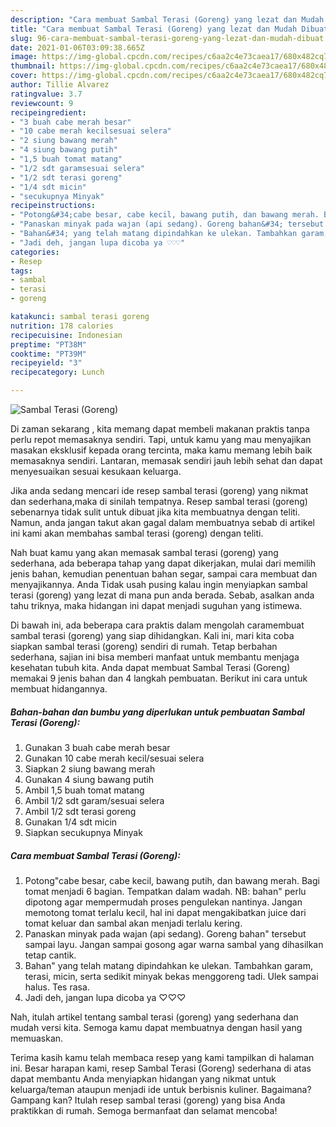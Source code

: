 ```yaml
---
description: "Cara membuat Sambal Terasi (Goreng) yang lezat dan Mudah Dibuat"
title: "Cara membuat Sambal Terasi (Goreng) yang lezat dan Mudah Dibuat"
slug: 96-cara-membuat-sambal-terasi-goreng-yang-lezat-dan-mudah-dibuat
date: 2021-01-06T03:09:38.665Z
image: https://img-global.cpcdn.com/recipes/c6aa2c4e73caea17/680x482cq70/sambal-terasi-goreng-foto-resep-utama.jpg
thumbnail: https://img-global.cpcdn.com/recipes/c6aa2c4e73caea17/680x482cq70/sambal-terasi-goreng-foto-resep-utama.jpg
cover: https://img-global.cpcdn.com/recipes/c6aa2c4e73caea17/680x482cq70/sambal-terasi-goreng-foto-resep-utama.jpg
author: Tillie Alvarez
ratingvalue: 3.7
reviewcount: 9
recipeingredient:
- "3 buah cabe merah besar"
- "10 cabe merah kecilsesuai selera"
- "2 siung bawang merah"
- "4 siung bawang putih"
- "1,5 buah tomat matang"
- "1/2 sdt garamsesuai selera"
- "1/2 sdt terasi goreng"
- "1/4 sdt micin"
- "secukupnya Minyak"
recipeinstructions:
- "Potong&#34;cabe besar, cabe kecil, bawang putih, dan bawang merah. Bagi tomat menjadi 6 bagian. Tempatkan dalam wadah. NB: bahan&#34; perlu dipotong agar mempermudah proses pengulekan nantinya. Jangan memotong tomat terlalu kecil, hal ini dapat mengakibatkan juice dari tomat keluar dan sambal akan menjadi terlalu kering."
- "Panaskan minyak pada wajan (api sedang). Goreng bahan&#34; tersebut sampai layu. Jangan sampai gosong agar warna sambal yang dihasilkan tetap cantik."
- "Bahan&#34; yang telah matang dipindahkan ke ulekan. Tambahkan garam, terasi, micin, serta sedikit minyak bekas menggoreng tadi. Ulek sampai halus. Tes rasa."
- "Jadi deh, jangan lupa dicoba ya ♡♡♡"
categories:
- Resep
tags:
- sambal
- terasi
- goreng

katakunci: sambal terasi goreng 
nutrition: 178 calories
recipecuisine: Indonesian
preptime: "PT38M"
cooktime: "PT39M"
recipeyield: "3"
recipecategory: Lunch

---
```



![Sambal Terasi (Goreng)](https://img-global.cpcdn.com/recipes/c6aa2c4e73caea17/680x482cq70/sambal-terasi-goreng-foto-resep-utama.jpg)

Di zaman  sekarang , kita memang dapat membeli makanan praktis tanpa perlu repot memasaknya sendiri. Tapi, untuk kamu yang mau menyajikan masakan eksklusif kepada orang tercinta, maka kamu memang lebih baik memasaknya sendiri. Lantaran, memasak sendiri jauh lebih sehat dan dapat menyesuaikan sesuai kesukaan keluarga.

Jika anda sedang mencari ide resep sambal terasi (goreng) yang nikmat dan sederhana,maka di sinilah tempatnya. Resep sambal terasi (goreng)  sebenarnya tidak sulit untuk dibuat jika kita membuatnya dengan teliti. Namun, anda jangan takut akan gagal dalam membuatnya 
sebab di artikel ini kami akan membahas sambal terasi (goreng) dengan teliti.  



Nah buat kamu yang akan memasak sambal terasi (goreng) yang sederhana, ada beberapa tahap yang dapat dikerjakan, mulai dari memilih jenis bahan, kemudian penentuan bahan segar, sampai cara membuat dan menyajikannya. Anda Tidak usah pusing kalau ingin menyiapkan sambal terasi (goreng) yang lezat di mana pun anda berada. Sebab, asalkan anda  tahu triknya, maka hidangan ini dapat menjadi suguhan yang istimewa.

Di bawah ini, ada beberapa cara praktis  dalam mengolah caramembuat sambal terasi (goreng) yang siap dihidangkan. Kali ini, mari kita coba siapkan sambal terasi (goreng) sendiri di rumah. Tetap berbahan sederhana, sajian ini bisa memberi manfaat untuk membantu menjaga kesehatan tubuh kita. Anda dapat membuat Sambal Terasi (Goreng) memakai 9 jenis bahan dan 4 langkah pembuatan. Berikut ini cara untuk membuat hidangannya.

<!--inarticleads1-->

##### Bahan-bahan dan bumbu yang diperlukan untuk pembuatan Sambal Terasi (Goreng):

1. Gunakan 3 buah cabe merah besar
1. Gunakan 10 cabe merah kecil/sesuai selera
1. Siapkan 2 siung bawang merah
1. Gunakan 4 siung bawang putih
1. Ambil 1,5 buah tomat matang
1. Ambil 1/2 sdt garam/sesuai selera
1. Ambil 1/2 sdt terasi goreng
1. Gunakan 1/4 sdt micin
1. Siapkan secukupnya Minyak




<!--inarticleads2-->

##### Cara membuat Sambal Terasi (Goreng):

1. Potong&#34;cabe besar, cabe kecil, bawang putih, dan bawang merah. Bagi tomat menjadi 6 bagian. Tempatkan dalam wadah. NB: bahan&#34; perlu dipotong agar mempermudah proses pengulekan nantinya. Jangan memotong tomat terlalu kecil, hal ini dapat mengakibatkan juice dari tomat keluar dan sambal akan menjadi terlalu kering.
1. Panaskan minyak pada wajan (api sedang). Goreng bahan&#34; tersebut sampai layu. Jangan sampai gosong agar warna sambal yang dihasilkan tetap cantik.
1. Bahan&#34; yang telah matang dipindahkan ke ulekan. Tambahkan garam, terasi, micin, serta sedikit minyak bekas menggoreng tadi. Ulek sampai halus. Tes rasa.
1. Jadi deh, jangan lupa dicoba ya ♡♡♡




Nah, itulah artikel tentang  sambal terasi (goreng)  yang sederhana dan mudah versi kita. Semoga kamu dapat membuatnya dengan hasil yang memuaskan. 

Terima kasih kamu telah membaca resep yang kami tampilkan di halaman ini. Besar harapan kami, resep  Sambal Terasi (Goreng) sederhana di atas dapat membantu Anda menyiapkan hidangan yang nikmat untuk keluarga/teman ataupun menjadi ide untuk berbisnis kuliner. Bagaimana? Gampang kan? Itulah resep sambal terasi (goreng) yang bisa Anda praktikkan di rumah. Semoga bermanfaat dan selamat mencoba!

